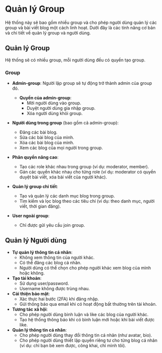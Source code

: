 # Quản lý Group 

Hệ thống này sẽ bao gồm nhiều group và cho phép người dùng quản lý các group và bài viết blog một cách linh hoạt. Dưới đây là các tính năng cơ bản và chi tiết về quản lý group và người dùng.

## Quản lý Group

Hệ thống sẽ có nhiều group, mỗi người dùng đều có quyền tạo group.

### Group

- **Admin-group**: Người lập group sẽ tự động trở thành admin của group đó.
  - **Quyền của admin-group**:
    - Mời người dùng vào group.
    - Duyệt người dùng gia nhập group.
    - Xóa người dùng khỏi group.

- **Người dùng trong group** (bao gồm cả admin-group):
  - Đăng các bài blog.
  - Sửa các bài blog của mình.
  - Xóa các bài blog của mình.
  - Xem các blog của mọi người trong group.
- **Phân quyền nâng cao**:
  - Tạo các role khác nhau trong group (ví dụ: moderator, member).
  - Gán các quyền khác nhau cho từng role (ví dụ: moderator có quyền duyệt bài viết, xóa bài viết của người khác).

- **Quản lý group chi tiết**:
  - Tạo và quản lý các danh mục blog trong group.
  - Tìm kiếm và lọc blog theo các tiêu chí (ví dụ: theo danh mục, người viết, thời gian đăng).

- **User ngoài group**:
  - Chỉ được gửi yêu cầu join group.

## Quản lý Người dùng

- **Tự quản lý thông tin cá nhân**:
  - Không xem thông tin của người khác.
  - Có thể đăng các blog cá nhân.
  - Người dùng có thể chọn cho phép người khác xem blog của mình hoặc không.
- **Tạo tài khoản**:
  - Sử dụng user/password.
  - Username không được trùng nhau.
- **Cải thiện bảo mật**:
  - Xác thực hai bước (2FA) khi đăng nhập.
  - Gửi thông báo qua email khi có hoạt động bất thường trên tài khoản.
- **Tương tác xã hội**:
  - Cho phép người dùng bình luận và like các blog của người khác.
  - Tạo hệ thống thông báo khi có bình luận mới hoặc khi bài viết được like.
- **Quản lý thông tin cá nhân**:
  - Cho phép người dùng thay đổi thông tin cá nhân (như avatar, bio).
  - Cho phép người dùng thiết lập quyền riêng tư cho từng blog cá nhân (ví dụ: chỉ bạn bè xem được, công khai, chỉ mình tôi).
